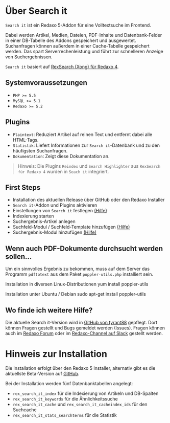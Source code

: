# Über Search it

`Search it` ist ein Redaxo 5-Addon für eine Volltextsuche im Frontend.

Dabei werden Artikel, Medien, Dateien, PDF-Inhalte und Datenbank-Felder in einer DB-Tabelle des Addons gespeichert und ausgewertet. Suchanfragen können außerdem in einer Cache-Tabelle gespeichert werden. Das spart Serverrechenleistung und führt zur schnelleren Anzeige von Suchergebnissen.

`Search it` basiert auf [RexSearch (Xong) für Redaxo 4](https://github.com/xong/rexsearch/).

## Systemvoraussetzungen

* `PHP >= 5.5`
* `MySQL >= 5.1`
* `Redaxo >= 5.2`

## Plugins

* `Plaintext`: Reduziert Artikel auf reinen Text und entfernt dabei alle HTML-Tags. 
* `Statistik`: Liefert Informationen zur `Search it`-Datenbank und zu den häufigsten Suchanfragen.
* `Dokumentation`: Zeigt diese Dokumentation an.

> Hinweis: Die Plugins `Reindex` und `Search Highlighter` aus `RexSearch für Redaxo 4` wurden in `Seach it` integriert.

## First Steps

* Installation des aktuellen Release über GitHub oder den Redaxo Installer
* `Search it`-Addon und Plugins aktivieren
* Einstellungen von `Search it` festlegen [(Hilfe)](search_it-settings.md)
* Indexierung starten
* Suchergebnis-Artikel anlegen 
* Suchfeld-Modul / Suchfeld-Template hinzufügen [(Hilfe)](module-form.md)
* Suchergebnis-Modul hinzufügen [(Hilfe)](module-simple.md)

## Wenn auch PDF-Dokumente durchsucht werden sollen...

Um ein sinnvolles Ergebnis zu bekommen, muss auf dem Server das Programm `pdftotext` aus dem Paket `poppler-utils.php` installiert sein.

Installation in diversen Linux-Distributionen
yum install poppler-utils

Installation unter Ubuntu / Debian
sudo apt-get install poppler-utils

## Wo finde ich weitere Hilfe?

Die aktuelle Search it-Version wird in [GitHub von tyrant88](https://github.com/tyrant88/search_it) gepflegt. Dort können Fragen gestellt und Bugs gemeldet werden (Issues). Fragen können auch im [Redaxo Forum](www.redaxo.org/de/forum/) oder im [Redaxo-Channel auf Slack](https://friendsofredaxo.slack.com/messages/redaxo/) gestellt werden.

# Hinweis zur Installation

Die Installation erfolgt über den Redaxo 5 Installer, alternativ gibt es die aktuellste Beta-Version auf [GitHub](https://github.com/tyrant88/search_it). 

Bei der Installation werden fünf Datenbanktabellen angelegt: 
* `rex_search_it_index` für die Indexierung von Artikeln und DB-Spalten
* `rex_search_it_keywords` für die Ähnlichkeitssuche
* `rex_search_it_cache` und `rex_search_it_cacheindex_ids` für den Suchcache
* `rex_search_it_stats_searchterms` für die Statistik